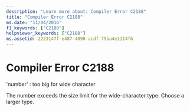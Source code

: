 ```yaml
---
description: "Learn more about: Compiler Error C2188"
title: "Compiler Error C2188"
ms.date: "11/04/2016"
f1_keywords: ["C2188"]
helpviewer_keywords: ["C2188"]
ms.assetid: 2223147f-e487-4090-acdf-75ba4e1114f6
---
```

# Compiler Error C2188

'number' : too big for wide character

The number exceeds the size limit for the wide-character type. Choose a larger type.
